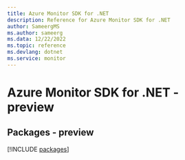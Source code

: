 ```yaml
---
title: Azure Monitor SDK for .NET
description: Reference for Azure Monitor SDK for .NET
author: SameergMS
ms.author: sameerg
ms.data: 12/22/2022
ms.topic: reference
ms.devlang: dotnet
ms.service: monitor
---
```

# Azure Monitor SDK for .NET - preview
## Packages - preview
[!INCLUDE [packages](monitor-index.md)]